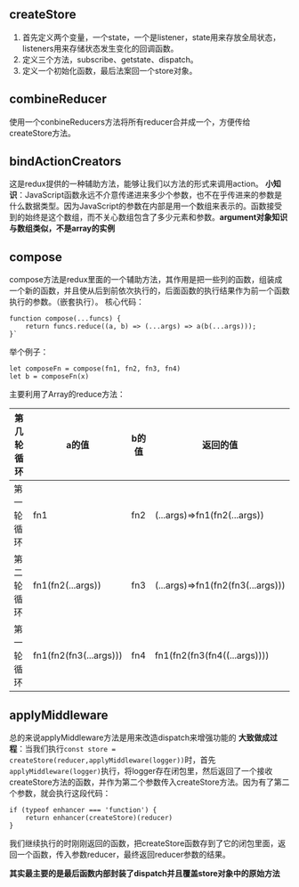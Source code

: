 ## createStore
1. 首先定义两个变量，一个state，一个是listener，state用来存放全局状态，listeners用来存储状态发生变化的回调函数。
2. 定义三个方法，subscribe、getstate、dispatch。
3. 定义一个初始化函数，最后法案回一个store对象。
## combineReducer
使用一个conbineReducers方法将所有reducer合并成一个，方便传给createStore方法。
## bindActionCreators
这是redux提供的一种辅助方法，能够让我们以方法的形式来调用action。
**小知识**：JavaScript函数永远不介意传递进来多少个参数，也不在乎传进来的参数是什么数据类型。因为JavaScript的参数在内部是用一个数组来表示的。函数接受到的始终是这个数组，而不关心数组包含了多少元素和参数。**argument对象知识与数组类似，不是array的实例**
## compose
compose方法是redux里面的一个辅助方法，其作用是把一些列的函数，组装成一个新的函数，并且使从后到前依次执行的，后面函数的执行结果作为前一个函数执行的参数。（嵌套执行）。
核心代码：
```
function compose(...funcs) {
    return funcs.reduce((a, b) => (...args) => a(b(...args)));
}`
```
举个例子：
```
let composeFn = compose(fn1, fn2, fn3, fn4)
let b = composeFn(x)
```
主要利用了Array的reduce方法：

|第几轮循环|a的值|b的值|返回的值|
|-|-|-|-|
|第一轮循环|fn1|fn2|(...args)=>fn1(fn2(...args))|
|第二轮循环|fn1(fn2(...args))|fn3|(...args)=>fn1(fn2(fn3(...args)))|
|第一轮循环|fn1(fn2(fn3(...args)))|fn4|fn1(fn2(fn3(fn4((...args))))|
## applyMiddleware
总的来说applyMiddleware方法是用来改造dispatch来增强功能的
**大致做成过程**：当我们执行```const store = createStore(reducer,applyMiddleware(logger))```时，首先```applyMiddleware(logger)```执行，将logger存在闭包里，然后返回了一个接收createStore方法的函数，并作为第二个参数传入createStore方法。因为有了第二个参数，就会执行这段代码：
```
if (typeof enhancer === 'function') {
    return enhancer(createStore)(reducer)
}
```
我们继续执行的时刚刚返回的函数，把createStore函数存到了它的闭包里面，返回一个函数，传入参数reducer，最终返回reducer参数的结果。

**其实最主要的是最后函数内部封装了dispatch并且覆盖store对象中的原始方法**